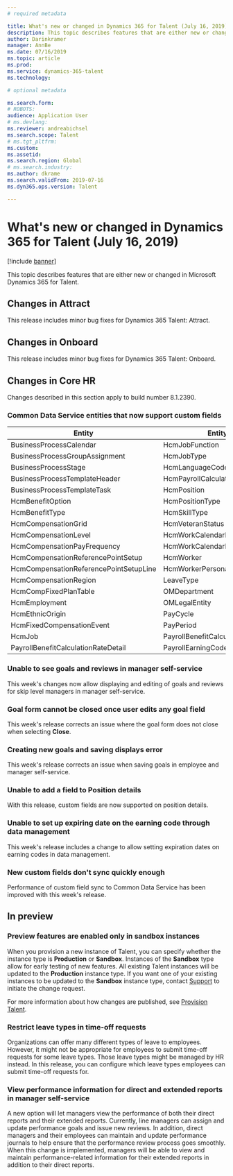 ```yaml
---
# required metadata

title: What's new or changed in Dynamics 365 for Talent (July 16, 2019)
description: This topic describes features that are either new or changed in Microsoft Dynamics 365 for Talent.
author: Darinkramer
manager: AnnBe
ms.date: 07/16/2019
ms.topic: article
ms.prod: 
ms.service: dynamics-365-talent
ms.technology: 

# optional metadata

ms.search.form: 
# ROBOTS: 
audience: Application User
# ms.devlang: 
ms.reviewer: andreabichsel
ms.search.scope: Talent
# ms.tgt_pltfrm: 
ms.custom: 
ms.assetid: 
ms.search.region: Global
# ms.search.industry: 
ms.author: dkrame
ms.search.validFrom: 2019-07-16
ms.dyn365.ops.version: Talent

---
```

# What's new or changed in Dynamics 365 for Talent (July 16, 2019)

[!include [banner](includes/banner.md)]

This topic describes features that are either new or changed in Microsoft Dynamics 365 for Talent.

## Changes in Attract
This release includes minor bug fixes for Dynamics 365 Talent: Attract.

## Changes in Onboard
This release includes minor bug fixes for Dynamics 365 Talent: Onboard.

## Changes in Core HR
Changes described in this section apply to build number 8.1.2390.

### Common Data Service entities that now support custom fields

| Entity                                     | Entity                           | 
| -----------------------------------------  | -------------------------------- |
|  BusinessProcessCalendar		               |  HcmJobFunction		            	|
|  BusinessProcessGroupAssignment            |  HcmJobType		                	|
|  BusinessProcessStage			                 |	HcmLanguageCode		            	|
|  BusinessProcessTemplateHeader             |  HcmPayrollCalculationFrequency	|
|  BusinessProcessTemplateTask               |  HcmPosition			                |
|  HcmBenefitOption			                     |  HcmPositionType		            	|
|  HcmBenefitType			                       |  HcmSkillType		              	|
|  HcmCompensationGrid			                 |	HcmVeteranStatus		            |
|  HcmCompensationLevel			                 |  HcmWorkCalendarHoliday	      	|
|  HcmCompensationPayFrequency		           |  HcmWorkCalendarHolidayLine    	|
|  HcmCompensationReferencePointSetup	       |  HcmWorker			                  |
|  HcmCompensationReferencePointSetupLine    |  HcmWorkerPersonalDetail		      |
|  HcmCompensationRegion		                 |  LeaveType		                  	|
|  HcmCompFixedPlanTable		                 |  OMDepartment		              	|
|  HcmEmployment			                       |  OMLegalEntity		              	|
|  HcmEthnicOrigin			                     |  PayCycle		                  	|
|  HcmFixedCompensationEvent		             |  PayPeriod	                  		|
|  HcmJob      				                       |  PayrollBenefitCalculationRate 	|
|  PayrollBenefitCalculationRateDetail       |  PayrollEarningCode		          |

### Unable to see goals and reviews in manager self-service

This week's changes now allow displaying and editing of goals and reviews for skip level managers in manager self-service.

### Goal form cannot be closed once user edits any goal field

This week's release corrects an issue where the goal form does not close when selecting **Close**.

### Creating new goals and saving displays error

This week's release corrects an issue when saving goals in employee and manager self-service.

### Unable to add a field to Position details 

With this release, custom fields are now supported on position details.
 
### Unable to set up expiring date on the earning code through data management

This week's release includes a change to allow setting expiration dates on earning codes in data management.

### New custom fields don't sync quickly enough

Performance of custom field sync to Common Data Service has been improved with this week's release.

## In preview

### Preview features are enabled only in sandbox instances

When you provision a new instance of Talent, you can specify whether the instance type is **Production** or **Sandbox**. Instances of the **Sandbox** type allow for early testing of new features. All existing Talent instances will be updated to the **Production** instance type. If you want one of your existing instances to be updated to the **Sandbox** instance type, contact [Support](https://docs.microsoft.com/dynamics365/unified-operations/talent/talent-support) to initiate the change request.

For more information about how changes are published, see [Provision Talent](https://docs.microsoft.com/dynamics365/unified-operations/talent/provisioning-talent).

### Restrict leave types in time-off requests

Organizations can offer many different types of leave to employees. However, it might not be appropriate for employees to submit time-off requests for some leave types. Those leave types might be managed by HR instead. In this release, you can configure which leave types employees can submit time-off requests for. 

### View performance information for direct and extended reports in manager self-service

A new option will let managers view the performance of both their direct reports and their extended reports. Currently, line managers can assign and update performance goals and issue new reviews. In addition, direct managers and their employees can maintain and update performance journals to help ensure that the performance review process goes smoothly. When this change is implemented, managers will be able to view and maintain performance-related information for their extended reports in addition to their direct reports.
